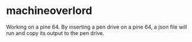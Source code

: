 # machineoverlord
Working on a pine 64.
By inserting a pen drive on a pine 64, a json file will run and copy its output to the pen drive.
